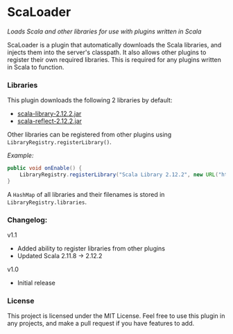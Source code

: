 # ScaLoader
*Loads Scala and other libraries for use with plugins written in Scala*

ScaLoader is a plugin that automatically downloads the Scala libraries,
and injects them into the server's classpath. It also allows other
plugins to register their own required libraries. This is required for
any plugins written in Scala to function.

### Libraries
This plugin downloads the following 2 libraries by default:

- [scala-library-2.12.2.jar](http://mvnrepository.com/artifact/org.scala-lang/scala-library/2.12.2)
- [scala-reflect-2.12.2.jar](http://mvnrepository.com/artifact/org.scala-lang/scala-reflect/2.12.2)

Other libraries can be registered from other plugins using
`LibraryRegistry.registerLibrary()`.

*Example:*

```java
public void onEnable() {
    LibraryRegistry.registerLibrary("Scala Library 2.12.2", new URL("http://central.maven.org/maven2/org/scala-lang/scala-library/2.11.8/scala-library-2.11.8.jar"), this);
}
```

A `HashMap` of all libraries and their filenames is stored in
`LibraryRegistry.libraries`.

### Changelog:
v1.1
- Added ability to register libraries from other plugins
- Updated Scala 2.11.8 -> 2.12.2

v1.0
- Initial release

### License
This project is licensed under the MIT License. Feel free to use this
plugin in any projects, and make a pull request if you have features to
add.
